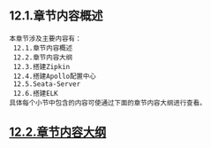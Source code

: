 
## 12.1.章节内容概述
    本章节涉及主要内容有：
     12.1.章节内容概述
     12.2.章节内容大纲
     12.3.搭建Zipkin
     12.4.搭建Apollo配置中心
     12.5.Seata-Server
     12.6.搭建ELK
	具体每个小节中包含的内容可使通过下面的章节内容大纲进行查看。

## <a href="/enhance/markmap/environment/centos/centos7/chapter/centos7-outline5-chapter12.html" target="_blank">12.2.章节内容大纲</a>

<Markmap localtion="/enhance/markmap/environment/centos/centos7/chapter/centos7-outline5-chapter12.html" height="500rem"/>


